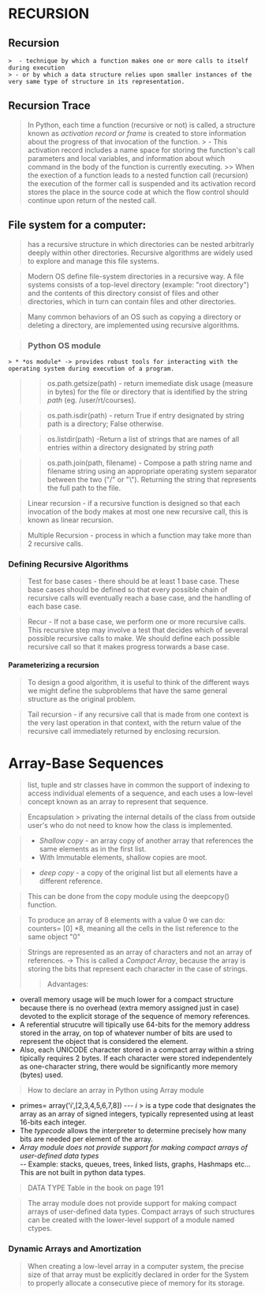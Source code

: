 # RECURSION 

## Recursion
    >  - technique by which a function makes one or more calls to itself during execution
    > - or by which a data structure relies upon smaller instances of the very same type of structure in its representation. 

## Recursion Trace 
> In Python, each time a function (recursive or not) is called, a structure known as *activation record or frame* is created to store information about the progress of that invocation of the function.
    > - This activation record includes a name space for storing the function's call parameters and local variables, and information about which command in the body of the function is currently executing.
    >> When the exection of a function leads to a nested function call (recursion) the execution of the former call is suspended and its activation record stores the place in the source code at which the flow control should continue upon return of the nested call.

## File system for a computer:
> has a recursive structure in which directories can be nested arbitrarly deeply within other directories.
> Recursive algorithms are widely used to explore and manage this file systems.
    
>  Modern OS define file-system directories in a recursive way. A file systems consists of a top-level directory (example: "root directory") and the contents of this directory consist of files and other directories, which in turn can contain files and other directories.

> Many common behaviors of an OS such as copying a directory or deleting a directory, are implemented using recursive algorithms.

> ### Python OS module
    > * *os module* -> provides robust tools for interacting with the operating system during execution of a program.
>> os.path.getsize(path) - return imemediate disk usage (measure in bytes) for the file or directory that is identified by the string *path* (eg. /user/rt/courses). 

>> os.path.isdir(path) - return True if entry designated by string path is a directory; False otherwise.

>> os.listdir(path) -Return a list of strings that are names of all entries within a directory designated by string *path*

>> os.path.join(path, filename) - Compose a path string name and filename string using an appropriate operating system separator between the two ("/" or "\\\"). Returning the string that represents the full path to the file.

> Linear recursion - if a recursive function is designed so that each invocation of the body makes at most one new recursive call, this is known as linear recursion.

> Multiple Recursion - process in which a function may take more than 2 recursive calls.

### Defining Recursive Algorithms 

>Test for base cases - there should be at least 1 base case. These base cases should be defined so that every possible chain of recursive calls will eventually reach a base case, and the handling of each base case.

>Recur - If not a base case, we perform one or more recursive calls. This recursive step may involve a test that decides which of several possible  recursive calls to make. We should define each possible recursive call so that it makes progress torwards a base case.

#### Parameterizing a recursion
> To design a good algorithm, it is useful to think of the different ways we might define the subproblems that have the same general structure as the original problem.

>Tail recursion - if any recursive call that is made from one context is the very last operation in that context, with the return value of the recursive call immediately returned by enclosing recursion.

# Array-Base Sequences
> list, tuple and str classes have in common the support of indexing to access individual elements of a sequence, and each uses a low-level concept known as an array to represent that sequence.

>Encapsulation > privating the internal details of the class from outside user's who do not need to know how the class is implemented.

> * *Shallow copy* - an array copy of another array that references the same elements as in the first list.
> * With Immutable elements, shallow copies are moot.

> * *deep copy* - a copy of the original list but all elements have a different reference.

> This can be done from the copy module using the deepcopy() function.

> To produce an array of 8 elements with a value 0 we can do: counters= [0] *8, meaning all the cells in the list reference to the same object "0"

>Strings are represented as an array of characters and not an array of references. -> This is called a *Compact Array*, because the array is storing the bits that represent each character in the case of strings.
>> Advantages:
- overall memory usage will be much lower for a compact structure because there is no overhead (extra memory assigned just in case) devoted to the explicit storage of the sequence of memory references. 
- A referential strucutre will tipically use 64-bits for the memory address stored in the array, on top of whatever number of bits are used to represent the object that is considered the element.
- Also, each UNICODE character stored in a compact array within a string tipically requires 2 bytes. If each character were stored independentely as one-character string, there would be significantly more memory (bytes) used.

>How to declare an array in Python using Array module 
- primes= array('i',[2,3,4,5,6,7,8]) --- *i* > is a type code that designates the array as an array of signed integers, typically represented using at least 16-bits each integer.
- The *typecode* allows the interpreter to determine precisely how many bits are needed per element of the array.
- *Array module does not provide support for making compact arrays of user-defined data types*  
-- Example: stacks, queues, trees, linked lists, graphs, Hashmaps etc... This are not built in python data types.
> DATA TYPE Table in the book on page 191 

>The array module does not provide support for making compact arrays of user-defined data types. Compact arrays of such structures can be created with the lower-level support of a module named ctypes.

### Dynamic Arrays and Amortization 
>  When creating a low-level array in a computer system, the precise size of that array must be explicitly declared in order for the System to properly allocate a consecutive piece of memory for its storage.
